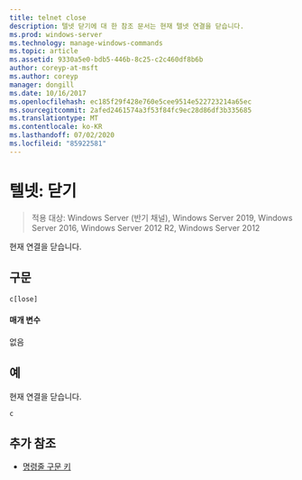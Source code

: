 ```yaml
---
title: telnet close
description: 텔넷 닫기에 대 한 참조 문서는 현재 텔넷 연결을 닫습니다.
ms.prod: windows-server
ms.technology: manage-windows-commands
ms.topic: article
ms.assetid: 9330a5e0-bdb5-446b-8c25-c2c460df8b6b
author: coreyp-at-msft
ms.author: coreyp
manager: dongill
ms.date: 10/16/2017
ms.openlocfilehash: ec185f29f428e760e5cee9514e522723214a65ec
ms.sourcegitcommit: 2afed2461574a3f53f84fc9ec28d86df3b335685
ms.translationtype: MT
ms.contentlocale: ko-KR
ms.lasthandoff: 07/02/2020
ms.locfileid: "85922581"
---
```

# <a name="telnet-close"></a>텔넷: 닫기

> 적용 대상: Windows Server (반기 채널), Windows Server 2019, Windows Server 2016, Windows Server 2012 R2, Windows Server 2012

현재 연결을 닫습니다.

## <a name="syntax"></a>구문
```
c[lose]
```
#### <a name="parameters"></a>매개 변수
없음
## <a name="examples"></a>예
현재 연결을 닫습니다.
```
c
```
## <a name="additional-references"></a>추가 참조
- [명령줄 구문 키](command-line-syntax-key.md)
